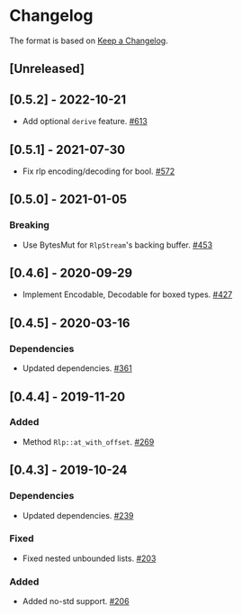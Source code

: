 # Changelog

The format is based on [Keep a Changelog].

[Keep a Changelog]: http://keepachangelog.com/en/1.0.0/

## [Unreleased]

## [0.5.2] - 2022-10-21
- Add optional `derive` feature. [#613](https://github.com/paritytech/parity-common/pull/613)

## [0.5.1] - 2021-07-30
- Fix rlp encoding/decoding for bool. [#572](https://github.com/paritytech/parity-common/pull/572)

## [0.5.0] - 2021-01-05
### Breaking
- Use BytesMut for `RlpStream`'s backing buffer. [#453](https://github.com/paritytech/parity-common/pull/453)

## [0.4.6] - 2020-09-29
- Implement Encodable, Decodable for boxed types. [#427](https://github.com/paritytech/parity-common/pull/427)

## [0.4.5] - 2020-03-16
### Dependencies
- Updated dependencies. [#361](https://github.com/paritytech/parity-common/pull/361)

## [0.4.4] - 2019-11-20
### Added
- Method `Rlp::at_with_offset`. [#269](https://github.com/paritytech/parity-common/pull/269)

## [0.4.3] - 2019-10-24
### Dependencies
- Updated dependencies. [#239](https://github.com/paritytech/parity-common/pull/239)
### Fixed
- Fixed nested unbounded lists. [#203](https://github.com/paritytech/parity-common/pull/203)
### Added
- Added no-std support. [#206](https://github.com/paritytech/parity-common/pull/206)
